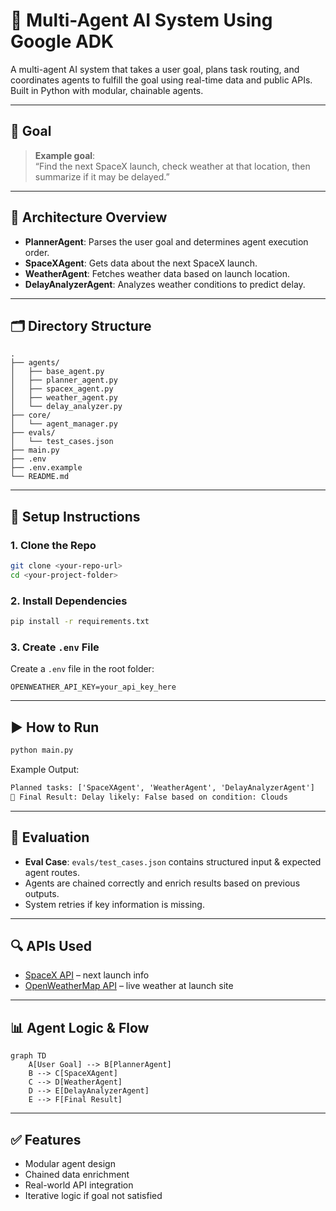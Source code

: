 # 🚀 Multi-Agent AI System Using Google ADK

A multi-agent AI system that takes a user goal, plans task routing, and coordinates agents to fulfill the goal using real-time data and public APIs. Built in Python with modular, chainable agents.

---

## 📌 Goal

> **Example goal**:\
> “Find the next SpaceX launch, check weather at that location, then summarize if it may be delayed.”

---

## 🧠 Architecture Overview

- **PlannerAgent**: Parses the user goal and determines agent execution order.
- **SpaceXAgent**: Gets data about the next SpaceX launch.
- **WeatherAgent**: Fetches weather data based on launch location.
- **DelayAnalyzerAgent**: Analyzes weather conditions to predict delay.

---

## 🗂️ Directory Structure

```
.
├── agents/
│   ├── base_agent.py
│   ├── planner_agent.py
│   ├── spacex_agent.py
│   ├── weather_agent.py
│   └── delay_analyzer.py
├── core/
│   └── agent_manager.py
├── evals/
│   └── test_cases.json
├── main.py
├── .env
├── .env.example
└── README.md
```

---

## 🔧 Setup Instructions

### 1. Clone the Repo

```bash
git clone <your-repo-url>
cd <your-project-folder>
```

### 2. Install Dependencies

```bash
pip install -r requirements.txt
```

### 3. Create `.env` File

Create a `.env` file in the root folder:

```env
OPENWEATHER_API_KEY=your_api_key_here
```

---

## ▶️ How to Run

```bash
python main.py
```

Example Output:

```txt
Planned tasks: ['SpaceXAgent', 'WeatherAgent', 'DelayAnalyzerAgent']
📅 Final Result: Delay likely: False based on condition: Clouds
```

---

## 🧪 Evaluation

- **Eval Case**: `evals/test_cases.json` contains structured input & expected agent routes.
- Agents are chained correctly and enrich results based on previous outputs.
- System retries if key information is missing.

---

## 🔍 APIs Used

- [SpaceX API](https://github.com/r-spacex/SpaceX-API) – next launch info
- [OpenWeatherMap API](https://openweathermap.org/api) – live weather at launch site

---

## 📊 Agent Logic & Flow

```mermaid
graph TD
    A[User Goal] --> B[PlannerAgent]
    B --> C[SpaceXAgent]
    C --> D[WeatherAgent]
    D --> E[DelayAnalyzerAgent]
    E --> F[Final Result]
```

---

## ✅ Features

- Modular agent design
- Chained data enrichment
- Real-world API integration
- Iterative logic if goal not satisfied

